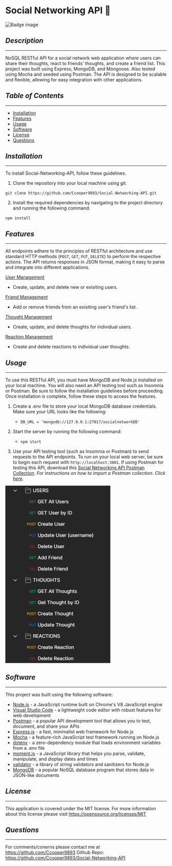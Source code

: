 # Social Networking API 💬
![Badge image](https://img.shields.io/badge/license-MIT-green})

## *Description*
___
NoSQL RESTful API for a social network web application where users can share their thoughts, react to friends’ thoughts, and create a friend list. This project was built using Express, MongoDB, and Mongoose. Also tested using Mocha and seeded using Postman. The API is designed to be scalable and flexible, allowing for easy integration with other applications.

## *Table of Contents*
 ___
  - [Installation](#installation)
  - [Features](#features)
  - [Usage](#usage)
  - [Software](#software)
  - [License](#license)
  - [Questions](#questions)

## *Installation*
___
To install Social-Networking-API, follow these guidelines.

1. Clone the repository into your local machine using git.
```
git clone https://github.com/Ccooper9893/Social-Networking-API.git
```

2. Install the required dependencies by navigating to the project directory and running the following command:
```
npm install
```

## *Features*
___
All endpoints adhere to the principles of RESTful architecture and use standard HTTP methods (```POST```, ```GET```, ```PUT```, ```DELETE```) to perform the respective actions. The API returns responses in JSON format, making it easy to parse and integrate into different applications.

<u>User Management</u>
- Create, update, and delete new or exisiting users.


<u>Friend Management</u>
- Add or remove friends from an exisiting user's friend's list.
<!-- - Add Friend: Allows a user to add another user as a friend.
- Remove Friend: Allows a user to delete a friend off their list. -->

<u>Thought Management</u>
- Create, update, and delete thoughts for individual users.
<!-- - Create: Allows a user to create a new thought.
- Update: Allows a user to update the text of an existing thought.
- Delete: Allows a user to delete a thought. -->

<u>Reaction Management</u>
- Create and delete reactions to individual user thoughts.
<!-- - Create: Allows a user to create a new reaction to a thought.
- Delete: Allows a user to delete a reaction to a thought. -->

## *Usage*
___
To use this RESTful API, you must have MongoDB and Node.js installed on your local machine. You will also need an API testing tool such as Insomnia or Postman. Be sure to follow the installation guidelines before proceeding. Once installation is complete, follow these steps to access the features.

1. Create a .env file to store your local MongoDB database credentials. Make sure your URL looks like the following:
    - ```DB_URL = 'mongodb://127.0.0.1:27017/socialnetworkDB'```

2. Start the server by running the following command:
    - ```npm start```

3. Use your API testing tool (such as Insomnia or Postman) to send requests to the API endpoints. To run on your local web server, be sure to begin each request with ```http://localhost:3001```.
If using Postman for testing this API, download this [Social Networking API Postman Collection](/Social-Network-API.postman_collection). *For instructions on how to import a Postman collection. Click [here](https://learning.postman.com/docs/getting-started/importing-and-exporting-data/).*

<img src="./screenshots/postmanlist.png">

## *Software*
___
This project was built using the following software:

- [Node.js](https://nodejs.org/en/) - a JavaScript runtime built on Chrome's V8 JavaScript engine
- [Visual Studio Code](https://code.visualstudio.com/) - a lightweight code editor with robust features for web development
- [Postman](https://www.postman.com/) - a popular API development tool that allows you to test, document, and share your APIs
- [Express.js](https://expressjs.com/) - a fast, minimalist web framework for Node.js
- [Mocha](https://mochajs.org/) - a feature-rich JavaScript test framework running on Node.js
- [dotenv](https://www.npmjs.com/package/dotenv) - a zero-dependency module that loads environment variables from a .env file
- [moment.js](https://momentjs.com/) - a JavaScript library that helps you parse, validate, manipulate, and display dates and times
- [validator](https://www.npmjs.com/package/validator) - a library of string validators and sanitizers for Node.js
- [MongoDB](https://www.mongodb.com/) - a popular NoSQL database program that stores data in JSON-like documents

## *License*
___
This application is covered under the MIT license.
For more information about this license please visit https://opensource.org/licenses/MIT

## *Questions*
___
For comments/conerns please contact me at https://github.com/Ccooper9893
Github Repo: https://github.com/Ccooper9893/Social-Networking-API











